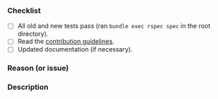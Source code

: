 <!--
Thanks for contributing to Eucalypt!
Before you submit your pull request, please make sure to check the following boxes.
-->

### Checklist
- [ ] All old and new tests pass (ran `bundle exec rspec spec` in the root directory).
- [ ] Read the [contribution guidelines](/CONTRIBUTING.md).
- [ ] Updated documentation (if necessary).

### Reason (or issue)
<!-- Why is this change required? What problem does it solve? -->
<!-- If it fixes an open issue, please link to the issue here. -->

### Description
<!-- Describe your changes in detail -->
<!-- Please describe in detail how you tested your changes. -->